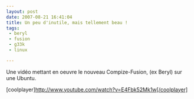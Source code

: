 ```yaml
---
layout: post
date: 2007-08-21 16:41:04
title: Un peu d'inutile, mais tellement beau !
tags:
 - beryl
 - fusion
 - g33k
 - linux

---
```


Une vidéo mettant en oeuvre le nouveau Compize-Fusion, (ex Beryl) sur une Ubuntu.



[coolplayer]http://www.youtube.com/watch?v=E4Fbk52Mk1w[/coolplayer] 
